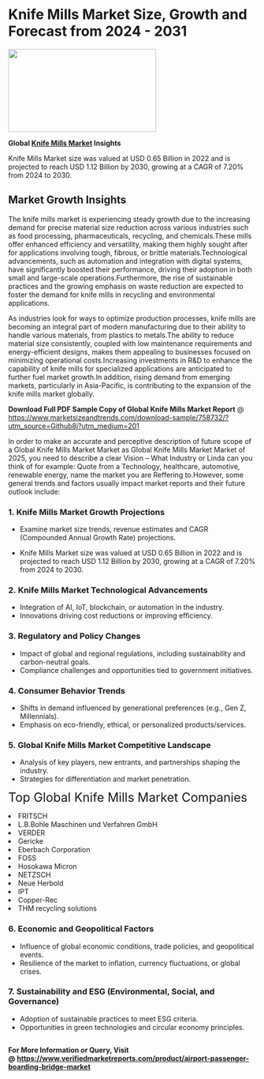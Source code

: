 <H1>Knife Mills Market Size, Growth and Forecast from 2024 - 2031</H1><img class="aligncenter size-medium wp-image-584254" src="https://thirdeyenews.in/wp-content/uploads/2024/09/Global-Market-Research-300x168.jpeg" alt="" width="300" height="168" /><p><strong>Global&nbsp;<a href="https://www.marketsizeandtrends.com/download-sample/758732/?utm_source=Github8j?utm_medium=201">Knife Mills Market</a> Insights</strong></p><p>Knife Mills Market size was valued at USD 0.65 Billion in 2022 and is projected to reach USD 1.12 Billion by 2030, growing at a CAGR of 7.20% from 2024 to 2030.</p><p><h2>Market Growth Insights</h2> <p>The knife mills market is experiencing steady growth due to the increasing demand for precise material size reduction across various industries such as food processing, pharmaceuticals, recycling, and chemicals.These mills offer enhanced efficiency and versatility, making them highly sought after for applications involving tough, fibrous, or brittle materials.Technological advancements, such as automation and integration with digital systems, have significantly boosted their performance, driving their adoption in both small and large-scale operations.Furthermore, the rise of sustainable practices and the growing emphasis on waste reduction are expected to foster the demand for knife mills in recycling and environmental applications.</p> <p>As industries look for ways to optimize production processes, knife mills are becoming an integral part of modern manufacturing due to their ability to handle various materials, from plastics to metals.The ability to reduce material size consistently, coupled with low maintenance requirements and energy-efficient designs, makes them appealing to businesses focused on minimizing operational costs.Increasing investments in R&D to enhance the capability of knife mills for specialized applications are anticipated to further fuel market growth.In addition, rising demand from emerging markets, particularly in Asia-Pacific, is contributing to the expansion of the knife mills market globally.</p> <p><span class=""><strong>Download Full PDF Sample Copy of Global Knife Mills Market Report</strong> @ <a href="https://www.marketsizeandtrends.com/download-sample/758732/?utm_source=Github8j?utm_medium=201" target="_blank">https://www.marketsizeandtrends.com/download-sample/758732/?utm_source=Github8j?utm_medium=201</a></span></p><p>In order to make an accurate and perceptive description of future scope of a Global&nbsp;Knife Mills Market Market as Global&nbsp;Knife Mills Market Market of 2025, you need to describe a clear Vision &ndash; What Industry or Linda can you think of for example: Quote from a Technology, healthcare, automotive, renewable energy, name the market you are Reffering to.However, some general trends and factors usually impact market reports and their future outlook include:</p><h3>1.&nbsp;<strong>Knife Mills Market Growth Projections</strong></h3><ul><li>Examine market size trends, revenue estimates and CAGR (Compounded Annual Growth Rate) projections.</li><li><p>Knife Mills Market size was valued at USD 0.65 Billion in 2022 and is projected to reach USD 1.12 Billion by 2030, growing at a CAGR of 7.20% from 2024 to 2030.</p></li></ul><h3>2.&nbsp;<strong>Knife Mills Market Technological Advancements</strong></h3><ul><li>Integration of AI, IoT, blockchain, or automation in the industry.</li><li>Innovations driving cost reductions or improving efficiency.</li></ul><h3>3.&nbsp;<strong>Regulatory and Policy Changes</strong></h3><ul><li>Impact of global and regional regulations, including sustainability and carbon-neutral goals.</li><li>Compliance challenges and opportunities tied to government initiatives.</li></ul><h3>4.&nbsp;<strong>Consumer Behavior Trends</strong></h3><ul><li>Shifts in demand influenced by generational preferences (e.g., Gen Z, Millennials).</li><li>Emphasis on eco-friendly, ethical, or personalized products/services.</li></ul><h3>5.&nbsp;<strong>Global Knife Mills Market Competitive Landscape</strong></h3><ul><li>Analysis of key players, new entrants, and partnerships shaping the industry.</li><li>Strategies for differentiation and market penetration.</li></ul><p data-pm-slice="1 1 []"><span style="color: inherit; font-family: inherit; font-size: 25px;">Top Global Knife Mills Market Companies</span></p><div class="" data-test-id=""><p><li>FRITSCH</li><li> L.B.Bohle Maschinen und Verfahren GmbH</li><li> VERDER</li><li> Gericke</li><li> Eberbach Corporation</li><li> FOSS</li><li> Hosokawa Micron</li><li> NETZSCH</li><li> Neue Herbold</li><li> IPT</li><li> Copper-Rec</li><li> THM recycling solutions</li></p></div><h3>6.&nbsp;<strong>Economic and Geopolitical Factors</strong></h3><ul><li>Influence of global economic conditions, trade policies, and geopolitical events.</li><li>Resilience of the market to inflation, currency fluctuations, or global crises.</li></ul><h3>7.&nbsp;<strong>Sustainability and ESG (Environmental, Social, and Governance)</strong></h3><ul><li>Adoption of sustainable practices to meet ESG criteria.</li><li>Opportunities in green technologies and circular economy principles.</li></ul><h2><strong style="font-size: 14px;">For More Information or Query, Visit @&nbsp;</strong><a style="background-color: #ffffff; font-size: 14px;" href="https://www.marketsizeandtrends.com/report/knife-mills-market/" target="_blank">https://www.verifiedmarketreports.com/product/airport-passenger-boarding-bridge-market</a></h2>